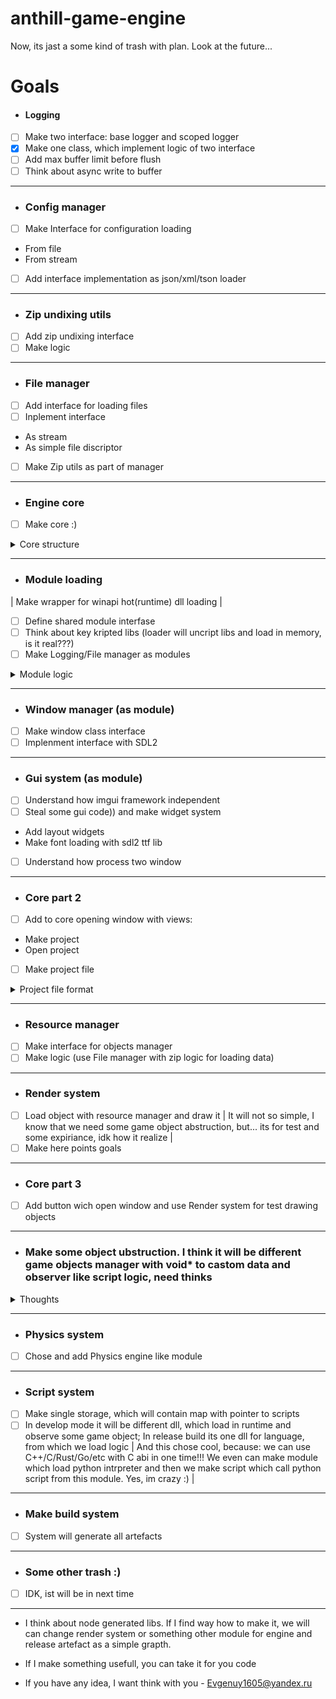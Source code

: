# anthill-game-engine
Now, its jast a some kind of trash with plan. Look at the future...

# Goals

* #### Logging
- [ ] Make two interface: base logger and scoped logger
- [X] Make one class, which implement logic of two interface
- [ ] Add max buffer limit before flush
- [ ] Think about async write to buffer

---
* ### Config manager
- [ ] Make Interface for configuration loading
* From file
* From stream
- [ ] Add interface implementation as json/xml/tson loader

---
* ### Zip undixing utils
- [ ] Add zip undixing interface
- [ ] Make logic

---
* ### File manager
- [ ] Add interface for loading files
- [ ] Inplement interface
* As stream
* As simple file discriptor
- [ ] Make Zip utils as part of manager

---
* ### Engine core
- [ ] Make core :)
<details>
    <summary>Core structure</summary>
    
Methids:
*  Initialize
*  Load modules (use next point)
*  Cycle

---

Contain:
* Module map (standart module will set like interfase, other like {string dll name: void*) )
* Config manager

</details>

---
* ### Module loading
| Make wrapper for winapi hot(runtime) dll loading |
- [ ] Define shared module interfase
- [ ] Think about key kripted libs (loader will uncript libs and load in memory, is it real???)
- [ ] Make Logging/File manager as modules

<details>
    <summary>Module logic</summary>

* All midule load as dll in runtime
* All module must contain interface in .hpp file (for cast and usage in code)
* All module contain function:
    1. Load (take pointer to core; build module and return it like void*)
    2. Unload (take void* to mudule and distruct it)

* Some module can contain functions:
    1. Tick with time after last tick

</details>

---
* ### Window manager (as module)
- [ ] Make window class interface
- [ ] Implenment interface with SDL2

---
* ### Gui system (as module)
- [ ] Understand how imgui framework independent
- [ ] Steal some gui code)) and make widget system
* Add layout widgets
* Make font loading with sdl2 ttf lib
- [ ] Understand how process two window

---
* ### Core part 2
- [ ] Add to core opening window with views:
* Make project
* Open project
- [ ] Make project file

<details>
    <summary>Project file format</summary>
    Here will be project files format :)
</details>

---
* ### Resource manager
- [ ] Make interface for objects manager
- [ ] Make logic (use File manager with zip logic for loading data)

---
* ### Render system
- [ ] Load object with resource manager and draw it
| It will not so simple, I know that we need some game object abstruction, but... its for test and some expiriance, idk how it realize |
- [ ] Make here points goals

---
* ### Core part 3
- [ ] Add button wich open window and use Render system for test drawing objects

---
* ### Make some object ubstruction. I think it will be different game objects manager with void* to castom data and observer like script logic, need thinks
<details>
    <summary>Thoughts</summary>
Make template function, which will take objects from map and cast in to T type. Idk how it make better, need some ideas
</details>

---
* ### Physics system
- [ ] Chose and add Physics engine like module

---
* ### Script system
- [ ] Make single storage, which will contain map with pointer to scripts
- [ ] In develop mode it will be different dll, which load in runtime and observe some game object; In release build its one dll for language, from which we load logic
| And this chose cool, because: we can use C++/C/Rust/Go/etc with C abi in one time!!! We even can make module which load python intrpreter and then we make script which call python script from this module. Yes, im crazy :) |

---
* ### Make build system
- [ ] System will generate all artefacts

---
* ### Some other trash :)
- [ ] IDK, ist will be in next time 

---

* I think about node generated libs. If I find way how to make it, we will can change render system or something other module for engine and release artefact as a simple grapth.

* If I make something usefull, you can take it for you code

* If you have any idea, I want think with you - Evgenuy1605@yandex.ru